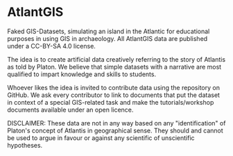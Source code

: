 AtlantGIS 
=========
 
Faked GIS-Datasets, simulating an island in the Atlantic for educational purposes in using GIS in archaeology. All AtlantGIS data are published under a CC-BY-SA 4.0 license.
    
The idea is to create artificial data creatively referring to the story of Atlantis as told by Platon.
We believe that simple datasets with a narrative are most qualified to impart knowledge and skills to students.  
   
Whoever likes the idea is invited to contribute data using the repository on GitHub. We ask every contributor to link to documents that put the dataset in context of a special GIS-related task and make the tutorials/workshop documents available under an open licence.
 
DISCLAIMER: These data are not in any way based on any "identification" of Platon's concept of Atlantis in geographical sense. They should and cannot be used to argue in favour or against any scientific of unscientific hypotheses.
